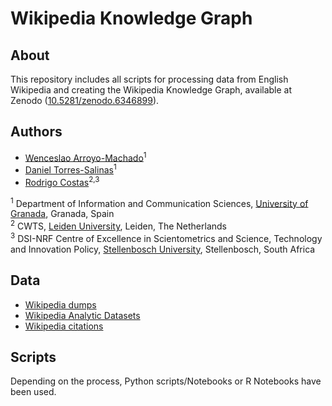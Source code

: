 # Wikipedia Knowledge Graph
## About
This repository includes all scripts for processing data from English Wikipedia and creating the Wikipedia Knowledge Graph, available at Zenodo ([10.5281/zenodo.6346899](https://doi.org/10.5281/zenodo.6346899)).

## Authors
* [Wenceslao Arroyo-Machado](https://orcid.org/0000-0001-9437-8757)<sup>1</sup>
* [Daniel Torres-Salinas](https://orcid.org/0000-0001-8790-3314)<sup>1</sup>
* [Rodrigo Costas](https://orcid.org/0000-0002-7465-6462)<sup>2,3</sup>

<sup>1</sup> Department of Information and Communication Sciences, [University of Granada](https://ror.org/04njjy449), Granada, Spain<br>
<sup>2</sup> CWTS, [Leiden University](https://ror.org/027bh9e22), Leiden, The Netherlands<br>
<sup>3</sup> DSI-NRF Centre of Excellence in Scientometrics and Science, Technology and Innovation Policy, [Stellenbosch University](https://ror.org/05bk57929), Stellenbosch, South Africa

## Data
* [Wikipedia dumps](https://archive.org/details/enwiki-20210701)
* [Wikipedia Analytic Datasets](https://dumps.wikimedia.org/other/analytics/)
* [Wikipedia citations](https://direct.mit.edu/qss/article/2/1/1/97565/Wikipedia-citations-A-comprehensive-data-set-of)

## Scripts
Depending on the process, Python scripts/Notebooks or R Notebooks have been used.
